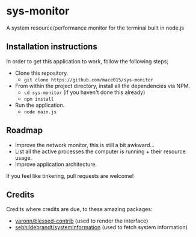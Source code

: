 # sys-monitor

A system resource/performance monitor for the terminal built in node.js

## Installation instructions

In order to get this application to work, follow the following steps;

* Clone this repository.
    * `git clone https://github.com/mace015/sys-monitor`
* From within the project directory, install all the dependencies via NPM.
    * `cd sys-monitor` (if you haven't done this already)
    * `npm install`
* Run the application.
    * `node main.js`

## Roadmap

* Improve the network monitor, this is still a bit awkward...
* List all the active processes the computer is running + their resource usage.
* Improve application architecture.

If you feel like tinkering, pull requests are welcome!

## Credits

Credits where credits are due, to these amazing packages:

* [yaronn/blessed-contrib](https://github.com/yaronn/blessed-contrib) (used to render the interface)
* [sebhildebrandt/systeminformation](https://github.com/sebhildebrandt/systeminformation) (used to fetch system information)